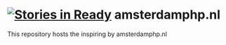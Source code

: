[![Stories in Ready](https://badge.waffle.io/amsterdamphp/amsterdamphp.nl.png?label=ready)](https://waffle.io/amsterdamphp/amsterdamphp.nl)
amsterdamphp.nl
===============

This repository hosts the inspiring by amsterdamphp.nl



